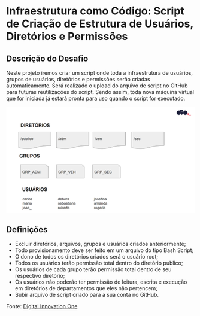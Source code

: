 # Infraestrutura como Código: Script de Criação de Estrutura de Usuários, Diretórios e Permissões

## Descrição do Desafio

Neste projeto iremos criar um script onde toda a infraestrutura de usuários, grupos de usuários, diretórios e permissões serão criadas automaticamente. Será realizado o upload do arquivo de script no GitHub para futuras reutilizações do script. Sendo assim, toda nova máquina virtual que for iniciada já estará pronta para uso quando o script for executado.

![Desafio IaC](image.png)

## Definições

- Excluir diretórios, arquivos, grupos e usuários criados anteriormente;
- Todo provisionamento deve ser feito em um arquivo do tipo Bash Script;
- O dono de todos os diretórios criados será o usuário root;
- Todos os usuários terão permissão total dentro do diretório publico;
- Os usuários de cada grupo terão permissão total dentro de seu respectivo diretório;
- Os usuários não poderão ter permissão de leitura, escrita e execução em diretórios de departamentos que eles não pertencem;
- Subir arquivo de script criado para a sua conta no GitHub.

Fonte: [Digital Innovation One](https://web.dio.me/lab/infraestrutura-como-codigo-script-de-criacao-de-estrutura-de-usuarios-diretorios-e-permissoes/learning/c83c768d-0350-4503-84dc-de52f1e9bd8d)


